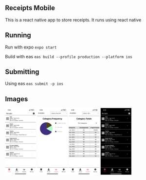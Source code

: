 ## Receipts Mobile

This is a react native app to store receipts. It runs using react native

## Running
Run with expo `expo start` 

Build with eas `eas build --profile production --platform ios`


## Submitting
Using eas `eas submit -p ios`

## Images
<img src="images/IMG_0789.PNG" alt= “” width="20%">
<img src="images/IMG_0790.PNG" alt= “” width="20%">
<img src="images/IMG_0791.PNG" alt= “” width="20%">
<img src="images/IMG_0792.PNG" alt= “” width="20%">
